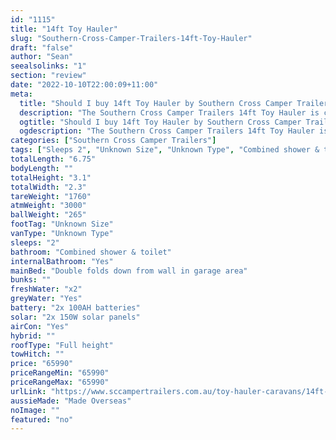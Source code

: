 ```yaml
---
id: "1115"
title: "14ft Toy Hauler"
slug: "Southern-Cross-Camper-Trailers-14ft-Toy-Hauler"
draft: "false"
author: "Sean"
seealsolinks: "1"
section: "review"
date: "2022-10-10T22:00:09+11:00"
meta:
  title: "Should I buy 14ft Toy Hauler by Southern Cross Camper Trailers?"
  description: "The Southern Cross Camper Trailers 14ft Toy Hauler is classed as Unknown Type, and sleeps 2 people. It is Made Overseas and comes in at Unknown Size. It generally has Combined shower & toilet."
  ogtitle: "Should I buy 14ft Toy Hauler by Southern Cross Camper Trailers?"
  ogdescription: "The Southern Cross Camper Trailers 14ft Toy Hauler is classed as Unknown Type, and sleeps 2 people. It is Made Overseas and comes in at Unknown Size. It generally has Combined shower & toilet."
categories: ["Southern Cross Camper Trailers"]
tags: ["Sleeps 2", "Unknown Size", "Unknown Type", "Combined shower & toilet", "Full height", "60 - 70k", "Made Overseas"]
totalLength: "6.75"
bodyLength: ""
totalHeight: "3.1"
totalWidth: "2.3"
tareWeight: "1760"
atmWeight: "3000"
ballWeight: "265"
footTag: "Unknown Size"
vanType: "Unknown Type"
sleeps: "2"
bathroom: "Combined shower & toilet"
internalBathroom: "Yes"
mainBed: "Double folds down from wall in garage area"
bunks: ""
freshWater: "x2"
greyWater: "Yes"
battery: "2x 100AH batteries"
solar: "2x 150W solar panels"
airCon: "Yes"
hybrid: ""
roofType: "Full height"
towHitch: ""
price: "65990"
priceRangeMin: "65990"
priceRangeMax: "65990"
urlLink: "https://www.sccampertrailers.com.au/toy-hauler-caravans/14ft-toy-hauler-fixed-roof-caravan#"
aussieMade: "Made Overseas"
noImage: ""
featured: "no"
---
```

